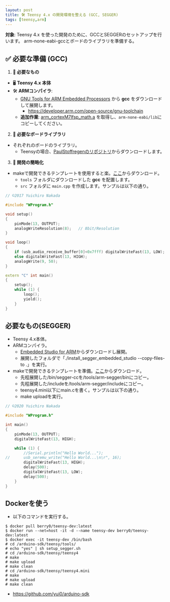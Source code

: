 ```yaml
---
layout: post
title: 🛠 Teensy 4.x の開発環境を整える (GCC, SEGGER)
tags: [teensy,arm]
---
```


**対象**: Teensy 4.x を使った開発のために、GCCとSEGGERのセットアップを行います。
arm-none-eabi-gccとボードのライブラリを準備する。

## ✅ 必要な準備 (GCC)

1. **🔌 必要なもの**
  - 🖥 **Teensy 4.x 本体**
  - 🛠 **ARMコンパイラ**:
    - [GNU Tools for ARM Embedded Processors](https://developer.arm.com/open-source/gnu-toolchain/gnu-rm/downloads) から **gcc** をダウンロードして展開します。
      - https://developer.arm.com/open-source/gnu-toolchain
    - **追加作業**: [arm_cortexM7lfsp_math.a](https://github.com/ARM-software/CMSIS/tree/master/CMSIS/Lib/GCC) を取得し、`arm-none-eabi/lib`にコピーしてください。

2. **📂 必要なボードライブラリ**
  - それぞれのボードのライブラリ。
    - Teensyの場合、[PaulStoffregenのリポジトリ](https://github.com/PaulStoffregen/cores/tree/master/teensy4)からダウンロードします。

3. **📜 開発の簡略化**
  - makeで開発できるテンプレートを使用すると楽。[ここ](https://github.com/yui0/arduino-sdk)からダウンロード。
    - `tools` フォルダにダウンロードした **gcc** を配置します。
    - `src` フォルダに `main.cpp` を作成します。サンプルは以下の通り。

```main.cpp
// ©2017 Yuichiro Nakada

#include "WProgram.h"

void setup()
{
	pinMode(13, OUTPUT);
	analogWriteResolution(8);	// 8bit/Resolution
}

void loop()
{
	if (usb_audio_receive_buffer[0]<0x7fff) digitalWriteFast(13, LOW);
	else digitalWriteFast(13, HIGH);
	analogWrite(9, 50);
}

extern "C" int main()
{
	setup();
	while (1) {
		loop();
		yield();
	}
}
```

## 必要なもの(SEGGER)

- Teensy 4.x本体。
- ARMコンパイラ。
  - [Embedded Studio for ARM](https://www.segger.com/downloads/embedded-studio)からダウンロードし展開。
  - 展開したフォルダで「./install_segger_embedded_studio --copy-files-to .」を実行。
- makeで開発できるテンプレートを準備。[ここ](https://github.com/yui0/arduino-sdk)からダウンロード。
  - 先程展開した/bin/segger-ccを/tools/arm-segger/binにコピー。
  - 先程展開した/includeを/tools/arm-segger/includeにコピー。
  - teensy4.mini以下にmain.cを書く。サンプルは以下の通り。
  - make uploadを実行。

```main.c
// ©2020 Yuichiro Nakada

#include "WProgram.h"

int main()
{
	pinMode(13, OUTPUT);
	digitalWriteFast(13, HIGH);

	while (1) {
		//Serial.println("Hello World...");
//		usb_seremu_write("Hello World...\n\r", 16);
		digitalWriteFast(13, HIGH);
		delay(500);
		digitalWriteFast(13, LOW);
		delay(500);
	}
}
```

## Dockerを使う

- 以下のコマンドを実行する。
```
$ docker pull berry0/teensy-dev:latest
$ docker run --net=host -it -d --name teensy-dev berry0/teensy-dev:latest
$ docker exec -it teensy-dev /bin/bash
# cd /arduino-sdk/teensy/tools/
# echo "yes" | sh setup_segger.sh
# cd /arduino-sdk/teensy/teensy4
# make
# make upload
# make clean
# cd /arduino-sdk/teensy/teensy4.mini
# make
# make upload
# make clean
```

- https://github.com/yui0/arduino-sdk
